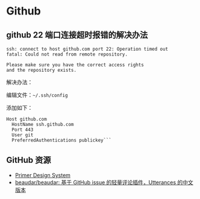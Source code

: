# Github

## github 22 端口连接超时报错的解决办法

```
ssh: connect to host github.com port 22: Operation timed out
fatal: Could not read from remote repository.

Please make sure you have the correct access rights
and the repository exists.
```

解决办法：

编辑文件：`~/.ssh/config`

添加如下：

```
Host github.com
  HostName ssh.github.com
  Port 443
  User git
  PreferredAuthentications publickey```
```

## GitHub 资源

- [Primer Design System](https://primer.style/)
- [beaudar/beaudar: 基于 GitHub issue 的轻量评论插件，Utterances 的中文版本](https://github.com/beaudar/beaudar)